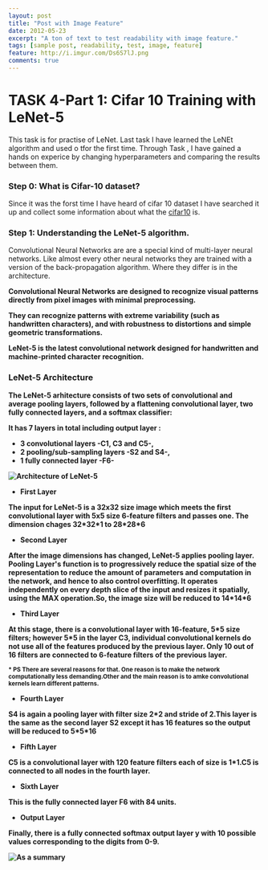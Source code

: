 ```yaml
---
layout: post
title: "Post with Image Feature"
date: 2012-05-23
excerpt: "A ton of text to test readability with image feature."
tags: [sample post, readability, test, image, feature]
feature: http://i.imgur.com/Ds6S7lJ.png
comments: true
---
```

# TASK 4-Part 1: Cifar 10 Training with LeNet-5

This task is for practise of LeNet.
Last task I have learned the LeNEt algorithm and used o tfor the first time. Through Task , I have gained a hands on experice by changing hyperparameters and comparing the results between them.

### Step 0: What is Cifar-10 dataset?

Since it was the forst time I have heard of cifar 10 dataset I have searched it up and collect some information about what the [cifar10](https://www.cs.toronto.edu/~kriz/cifar.html) is.

### Step 1: Understanding the LeNet-5 algorithm.

<p>Convolutional Neural Networks are are a special kind of multi-layer neural networks. Like almost every other neural networks they are trained with a version of the back-propagation algorithm. Where they differ is in the architecture.<b></p>

<p>Convolutional Neural Networks are designed to recognize visual patterns directly from pixel images with minimal preprocessing. <b></p> 

<p>They can recognize patterns with extreme variability (such as handwritten characters), and with robustness to distortions and simple geometric transformations.<b></p>

<p>LeNet-5 is the latest convolutional network designed for handwritten and machine-printed character recognition.</p>  

### LeNet-5 Architecture
<p>The LeNet-5 arhitecture consists of two sets of convolutional and average pooling layers, followed by a flattening convolutional layer, two fully connected layers, and a softmax classifier:</b></p>
<p>It has 7 layers in total including output layer :</p>

* 3 convolutional layers -C1, C3 and C5-, 
* 2 pooling/sub-sampling layers -S2 and S4-,
* 1 fully connected layer -F6-

![Architecture of LeNet-5](https://www.researchgate.net/profile/Vladimir_Golovko3/publication/313808170/figure/fig3/AS:552880910618630@1508828489678/Architecture-of-LeNet-5_W640.jpg)

* **First Layer**
<p>The input for LeNet-5 is a 32x32 size image which meets the first convolutional layer with 5x5 size 6-feature filters and passes one. The dimension chages 32*32*1 to 28*28*6</p>

* **Second Layer**
<p>After the image dimensions has changed, LeNet-5 applies pooling layer. Pooling Layer's function is to progressively reduce the spatial size of the representation to reduce the amount of parameters and computation in the network, and hence to also control overfitting. It operates independently on every depth slice of the input and resizes it spatially, using the MAX operation.So, the image size will be reduced to 14*14*6</p>

* **Third Layer**
<p>At this stage, there is a convolutional layer with 16-feature, 5*5 size filters; however 5*5 in the layer C3, individual convolutional kernels do not use all of the features produced by the previous layer. Only 10 out of 16 filters are connected to 6-feature filters of the previous layer.</p>

<sup>* PS There are several reasons for that. One reason is to make the network computationally less demanding.Other and the main reason is to amke convolutional kernels learn different patterns.</sup>
* **Fourth Layer**
<p>S4 is again a pooling layer with filter size 2*2 and stride of 2.This layer is the same as the second layer S2 except it has 16 features so the output will be reduced to 5*5*16 </p>

* **Fifth Layer**
<p>C5 is a convolutional layer with 120 feature filters each of size is 1*1.C5 is connected to all nodes in the fourth layer.</p>

* **Sixth Layer**
<p>This is the fully connected layer F6 with 84 units.</p>

* **Output Layer**
<p>Finally, there is a fully connected softmax output layer y with 10 possible values corresponding to the digits from 0-9. </p>

![As a summary](https://cdn-images-1.medium.com/max/800/1*gNzz6vvWmF6tDN6pTRTd9g.jpeg)

